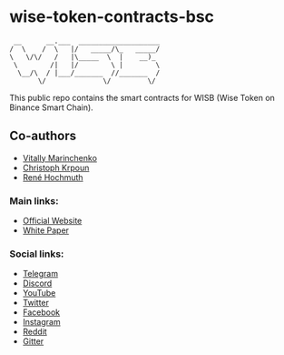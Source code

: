 # wise-token-contracts-bsc

```
 __      __.___  ____________________
/  \    /  \   |/   _____/\_   _____/
\   \/\/   /   |\_____  \  |    __)_
 \        /|   |/        \ |        \
  \__/\  / |___/_______  //_______  /
       \/              \/         \/
```

This public repo contains the smart contracts for WISB (Wise Token on Binance Smart Chain).

## Co-authors
* [Vitally Marinchenko](https://github.com/vm06007)
* [Christoph Krpoun](https://github.com/Foon256)
* [René Hochmuth](https://github.com/vonMangoldt)

### Main links:
* [Official Website](https://bsc.wisetoken.net/)
* [White Paper](https://wisetoken.net/teal)

### Social links:
* [Telegram](https://t.me/WiseToken/)
* [Discord](https://discord.gg/keJUb4W)
* [YouTube](https://www.youtube.com/channel/UCkrhXAz9MIpCARoZ0SeibDA)
* [Twitter](https://twitter.com/wise_token)
* [Facebook](https://www.facebook.com/wisetokens)
* [Instagram](https://www.instagram.com/wisetoken/)
* [Reddit](https://www.reddit.com/user/WiseTokenOfficial)
* [Gitter](https://gitter.im/WiseToken/community)
